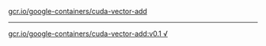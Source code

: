 [gcr.io/google-containers/cuda-vector-add](https://hub.docker.com/r/anjia0532/cuda-vector-add/tags/) 

----
[gcr.io/google-containers/cuda-vector-add:v0.1 √](https://hub.docker.com/r/anjia0532/google-containers.cuda-vector-add/tags/)

